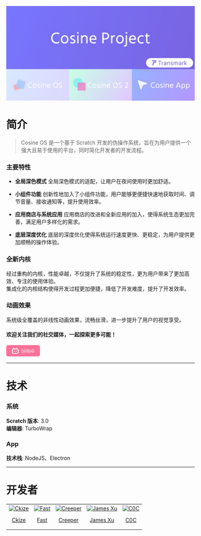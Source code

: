 ![banner](images/banner.jpg)

# 简介

> Cosine OS 是一个基于 Scratch 开发的伪操作系统，旨在为用户提供一个强大且易于使用的平台，同时简化开发者的开发流程。

### 主要特性

-   **全局深色模式**
    全局深色模式的适配，让用户在夜间使用时更加舒适。

-   **小组件功能**
    创新性地加入了小组件功能，用户能够更便捷快速地获取时间、调节音量、接收通知等，提升使用效率。

-   **应用商店与系统应用**
    应用商店的改进和全新应用的加入，使得系统生态更加完善，满足用户多样化的需求。

-   **底层深度优化**
    底层的深度优化使得系统运行速度更快、更稳定，为用户提供更加顺畅的操作体验。

### 全新内核

经过重构的内核，性能卓越，不仅提升了系统的稳定性，更为用户带来了更加高效、专注的使用体验。  
集成化的内核结构使得开发过程更加便捷，降低了开发难度，提升了开发效率。

### 动画效果

系统级全覆盖的非线性动画效果，流畅丝滑，进一步提升了用户的视觉享受。

#### 欢迎关注我们的社交媒体，一起探索更多可能！

[![bilibili](images/linkbtn-bilibili.png)](https://space.bilibili.com/3546824421935440)

---

# 技术

### 系统

**Scratch 版本**: 3.0  
**编辑器**: TurboWrap

### App

**技术栈**: NodeJS、Electron

---

# 开发者

<table>
  <tr>
    <td align="center">
        <a href="https://github.com/GongZhenAB">
            <img width="100px" src="https://github.com/GongZhenAB.png"  alt="Ckize"/>
            <p>Ckize</p>
        </a>
    </td>
    <td align="center">
        <a href="https://github.com/Fast-Studio">
            <img width="100px" src="https://github.com/Fast-Studio.png"  alt="Fast"/>
            <p>Fast</p>
        </a>
    </td>
    <td align="center">
        <a href="https://github.com/Creeper0808">
            <img width="100px" src="https://github.com/Creeper0808.png"  alt="Creeper"/>
            <p>Creeper</p>
        </a>
    </td>
    <td align="center">
        <a href="https://github.com/Laoxu1145141919810">
            <img width="100px" src="https://github.com/Laoxu1145141919810.png"  alt="James Xu"/>
            <p>James Xu</p>
        </a>
    </td>
    <td align="center">
        <a href="https://github.com/IC0CI">
            <img width="100px" src="https://github.com/IC0CI.png"  alt="C0C"/>
            <p>C0C</p>
        </a>
    </td>
  </tr>
</table>
